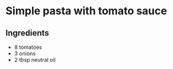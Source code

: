 # Simple pasta with tomato sauce

## Ingredients
  - 8 tomatoes
  - 3 onions
  - 2 tbsp neutral oil
